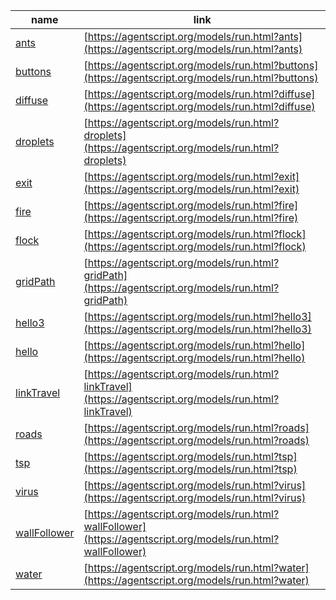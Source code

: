 name    | link
------- | ------
[ants](https://github.com/backspaces/agentscript/tree/master/models/AntsModel.js#L1) | [https://agentscript.org/models/run.html?ants](https://agentscript.org/models/run.html?ants)
[buttons](https://github.com/backspaces/agentscript/tree/master/models/ButtonsModel.js#L1) | [https://agentscript.org/models/run.html?buttons](https://agentscript.org/models/run.html?buttons)
[diffuse](https://github.com/backspaces/agentscript/tree/master/models/DiffuseModel.js#L1) | [https://agentscript.org/models/run.html?diffuse](https://agentscript.org/models/run.html?diffuse)
[droplets](https://github.com/backspaces/agentscript/tree/master/models/DropletsModel.js#L1) | [https://agentscript.org/models/run.html?droplets](https://agentscript.org/models/run.html?droplets)
[exit](https://github.com/backspaces/agentscript/tree/master/models/ExitModel.js#L1) | [https://agentscript.org/models/run.html?exit](https://agentscript.org/models/run.html?exit)
[fire](https://github.com/backspaces/agentscript/tree/master/models/FireModel.js#L1) | [https://agentscript.org/models/run.html?fire](https://agentscript.org/models/run.html?fire)
[flock](https://github.com/backspaces/agentscript/tree/master/models/FlockModel.js#L1) | [https://agentscript.org/models/run.html?flock](https://agentscript.org/models/run.html?flock)
[gridPath](https://github.com/backspaces/agentscript/tree/master/models/GridPathModel.js#L1) | [https://agentscript.org/models/run.html?gridPath](https://agentscript.org/models/run.html?gridPath)
[hello3](https://github.com/backspaces/agentscript/tree/master/models/Hello3Model.js#L1) | [https://agentscript.org/models/run.html?hello3](https://agentscript.org/models/run.html?hello3)
[hello](https://github.com/backspaces/agentscript/tree/master/models/HelloModel.js#L1) | [https://agentscript.org/models/run.html?hello](https://agentscript.org/models/run.html?hello)
[linkTravel](https://github.com/backspaces/agentscript/tree/master/models/LinkTravelModel.js#L1) | [https://agentscript.org/models/run.html?linkTravel](https://agentscript.org/models/run.html?linkTravel)
[roads](https://github.com/backspaces/agentscript/tree/master/models/RoadsModel.js#L1) | [https://agentscript.org/models/run.html?roads](https://agentscript.org/models/run.html?roads)
[tsp](https://github.com/backspaces/agentscript/tree/master/models/TspModel.js#L1) | [https://agentscript.org/models/run.html?tsp](https://agentscript.org/models/run.html?tsp)
[virus](https://github.com/backspaces/agentscript/tree/master/models/VirusModel.js#L1) | [https://agentscript.org/models/run.html?virus](https://agentscript.org/models/run.html?virus)
[wallFollower](https://github.com/backspaces/agentscript/tree/master/models/WallFollowerModel.js#L1) | [https://agentscript.org/models/run.html?wallFollower](https://agentscript.org/models/run.html?wallFollower)
[water](https://github.com/backspaces/agentscript/tree/master/models/WaterModel.js#L1) | [https://agentscript.org/models/run.html?water](https://agentscript.org/models/run.html?water)

